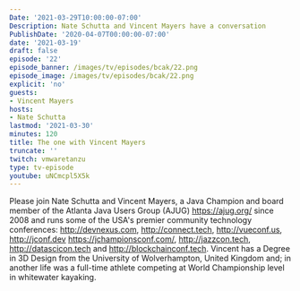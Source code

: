 ```yaml
---
Date: '2021-03-29T10:00:00-07:00'
Description: Nate Schutta and Vincent Mayers have a conversation
PublishDate: '2020-04-07T00:00:00-07:00'
date: '2021-03-19'
draft: false
episode: '22'
episode_banner: /images/tv/episodes/bcak/22.png
episode_image: /images/tv/episodes/bcak/22.png
explicit: 'no'
guests:
- Vincent Mayers
hosts:
- Nate Schutta
lastmod: '2021-03-30'
minutes: 120
title: The one with Vincent Mayers
truncate: ''
twitch: vmwaretanzu
type: tv-episode
youtube: uNCmcpl5X5k
---
```


Please join Nate Schutta and Vincent Mayers, a Java Champion and board member of the Atlanta Java Users Group (AJUG) https://ajug.org/ since 2008 and runs some of the USA's premier community technology conferences: http://devnexus.com, http://connect.tech, http://vueconf.us, http://jconf.dev https://jchampionsconf.com/, http://jazzcon.tech, http://datascicon.tech and http://blockchainconf.tech. Vincent has a Degree in 3D Design from the University of Wolverhampton, United Kingdom and; in another life was a full-time athlete competing at World Championship level in whitewater kayaking.